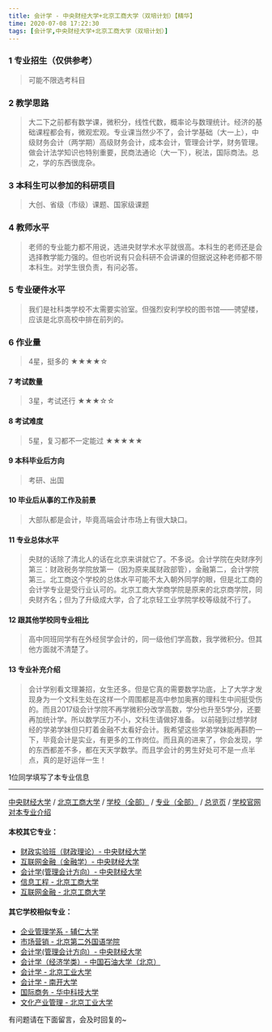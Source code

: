 ```yaml
---
title: 会计学 - 中央财经大学+北京工商大学（双培计划）【精华】
time: 2020-07-08 17:22:30
tags: [会计学,中央财经大学+北京工商大学（双培计划）]
---
```

### 1 专业招生（仅供参考）  
> 可能不限选考科目 


### 2 教学思路
> 大二下之前都有数学课，微积分，线性代数，概率论与数理统计。经济的基础课程都会有，微观宏观。专业课当然少不了，会计学基础（大一上），中级财务会计（两学期）高级财务会计，成本会计，管理会计学，财务管理。做会计法学知识也特别重要，民商法通论（大一下），税法，国际商法。总之，学的东西很庞杂。


### 3 本科生可以参加的科研项目
>  大创、省级（市级）课题、国家级课题


### 4 教师水平
> 老师的专业能力都不用说，选进央财学术水平就很高。本科生的老师还是会选择教学能力强的。但也听说有只会科研不会讲课的但据说这种老师都不带本科生。对学生很负责，有问必答。


### 5 专业硬件水平
> 我们是社科类学校不太需要实验室。但强烈安利学校的图书馆――骋望楼，应该是北京高校中排在前列的。


### 6 作业量
>4星，挺多的
★★★★☆


#### 7 考试数量
>3星，考试还行
★★★☆☆


#### 8 考试难度
> 5星，复习都不一定能过
★★★★★



#### 9 本科毕业后方向
> 考研、出国


#### 10 毕业后从事的工作及前景
> 大部队都是会计，毕竟高端会计市场上有很大缺口。


#### 11 专业总体水平
> 央财的话除了清北人的话在北京来讲就它了。不多说。会计学院在央财序列第三：财政税务学院放第一（因为原来属财政部管），金融第二，会计学院第三。北工商这个学校的总体水平可能不太入朝外同学的眼，但是北工商的会计学专业是受行业认可的。北京工商大学商学院是原来的北京商学院，同央财齐名；但为了升级成大学，合了北京轻工业学院学校等级就不行了。


#### 12 跟其他学校同专业相比
> 高中同班同学有在外经贸学会计的，同一级他们学高数，我学微积分。但其他方面就不清楚了。


#### 13 专业补充介绍
> 会计学别看文理兼招，女生还多。但是它真的需要数学功底，上了大学才发现身为一个文科生处在这样一个周围都是高中参加奥赛的理科生中间挺受伤的。而且2017级会计学院不再学微积分改学高数，学分也升至5学分，还要再加统计学。所以数学压力不小，文科生请做好准备。
  以前碰到过想学财经的学弟学妹但只盯着金融不太看好会计。我希望这些学弟学妹能再斟酌一下，毕竟会计是实业，有更多的工作岗位。而且真的进来了，你会发现，学的东西都差不多，都在天天学数学。而且学会计的男生好处可不是一点半点，真的是好运伴一生！

1位同学填写了本专业信息
***
[中央财经大学](https://univgo.github.io/2020/07/08/中央财经大学) / [北京工商大学](https://univgo.github.io/2020/07/08/北京工商大学) / [学校（全部）](https://univgo.github.io/2020/07/09/学校汇总页) / [专业（全部）](https://univgo.github.io/2020/07/09/专业汇总页) / [总览页](https://univgo.github.io/2020/07/09/总览) / [学校官网对本专业介绍](http://sxy.btbu.edu.cn/rcpy/bks/index.htm
)
#### 本校其它专业：
- [财政实验班（财政理论）- 中央财经大学](https://univgo.github.io/2020/07/08/财政实验班（财政理论）-%20%20中央财经大学)
- [互联网金融（金融学）- 中央财经大学](https://univgo.github.io/2020/07/08/互联网金融（金融学）-%20%20中央财经大学)
- [会计学(管理会计方向）- 中央财经大学](https://univgo.github.io/2020/07/08/会计学(管理会计方向)%20-%20中央财经大学)
- [信息工程 - 北京工商大学](https://univgo.github.io/2020/07/08/信息工程%20-%20北京工商大学)
- [互联网金融 - 北京工商大学](https://univgo.github.io/2020/07/08/互联网金融%20-%20北京工商大学)

#### 其它学校相似专业：
- [企业管理学系 - 辅仁大学](https://univgo.github.io/2020/07/08/企业管理学系%20-%20辅仁大学)
- [市场营销 - 北京第二外国语学院](https://univgo.github.io/2020/07/08/市场营销%20-%20北京第二外国语学院)
- [会计学(管理会计方向）- 中央财经大学](https://univgo.github.io/2020/07/08/会计学(管理会计方向)%20-%20中央财经大学)
- [会计学（经济学类）- 中国石油大学（北京）](https://univgo.github.io/2020/07/08/会计学（经济学类）-%20%20中国石油大学（北京）)
- [会计学 - 北京工业大学](https://univgo.github.io/2020/07/08/会计%20-%20北京工业大学)
- [会计学 - 南开大学](https://univgo.github.io/2020/07/08/会计学%20-%20南开大学)
- [国际商务 - 华中科技大学](https://univgo.github.io/2020/07/08/国际商务%20-%20华中科技大学)
- [文化产业管理 - 北京工业大学](https://univgo.github.io/2020/07/08/文化产业管理%20-%20北京工业大学)


有问题请在下面留言，会及时回复的~